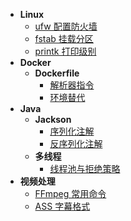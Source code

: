 * **Linux**
  * [ufw 配置防火墙](./linux/ufw配置防火墙.md)
  * [fstab 挂载分区](./linux/fstab挂载分区.md)
  * [printk 打印级别](./linux/printk打印级别.md)
* **Docker**
  * **Dockerfile**
    * [解析器指令](./docker/parser_directives.md)
    * [环境替代](./docker/env_replacement.md)
* **Java**
  * **Jackson**
    * [序列化注解](./java/jackson/序列化注解.md)
    * [反序列化注解](./java/jackson/反序列化注解.md)
  * **多线程**
    * [线程池与拒绝策略](./java/线程池与拒绝策略.md)
* **视频处理**
  * [FFmpeg 常用命令](./video/ffmpeg.md)
  * [ASS 字幕格式](./video/ASS字幕格式.md)